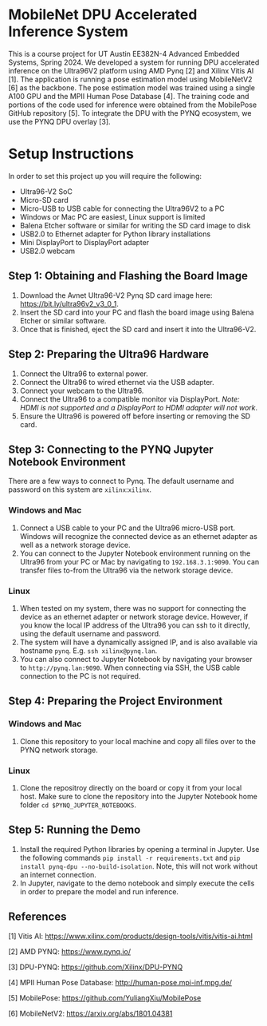 # MobileNet DPU Accelerated Inference System
This is a course project for UT Austin EE382N-4 Advanced Embedded Systems, Spring 2024.
We developed a system for running DPU accelerated inference on the Ultra96V2 platform using AMD Pynq [2] and Xilinx Vitis AI [1]. The application is running a pose estimation model using MobileNetV2 [6] as the backbone. The pose estimation model was trained using a single A100 GPU and the MPII Human Pose Database [4]. The training code and portions of the code used for inference were obtained from the MobilePose GitHub repository [5]. To integrate the DPU with the PYNQ ecosystem, we use the PYNQ DPU overlay [3].

# Setup Instructions
In order to set this project up you will require the following:
* Ultra96-V2 SoC
* Micro-SD card
* Micro-USB to USB cable for connecting the Ultra96V2 to a PC
* Windows or Mac PC are easiest, Linux support is limited
* Balena Etcher software or similar for writing the SD card image to disk
* USB2.0 to Ethernet adapter for Python library installations
* Mini DisplayPort to DisplayPort adapter
* USB2.0 webcam

## Step 1: Obtaining and Flashing the Board Image
1. Download the Avnet Ultra96-V2 Pynq SD card image here: https://bit.ly/ultra96v2_v3_0_1.
2. Insert the SD card into your PC and flash the board image using Balena Etcher or similar software.
3. Once that is finished, eject the SD card and insert it into the Ultra96-V2.

## Step 2: Preparing the Ultra96 Hardware
1. Connect the Ultra96 to external power. 
2. Connect the Ultra96 to wired ethernet via the USB adapter. 
3. Connect your webcam to the Ultra96.
4. Connect the Ultra96 to a compatible monitor via DisplayPort. *Note: HDMI is not supported and a DisplayPort to HDMI adapter will not work*. 
5. Ensure the Ultra96 is powered off before inserting or removing the SD card.

## Step 3: Connecting to the PYNQ Jupyter Notebook Environment
There are a few ways to connect to Pynq.
The default username and password on this system are `xilinx`:`xilinx`.
### Windows and Mac
1. Connect a USB cable to your PC and the Ultra96 micro-USB port. Windows will recognize the connected device as an ethernet adapter as well as a network storage device.
2. You can connect to the Jupyter Notebook environment running on the Ultra96 from your PC or Mac by navigating to `192.168.3.1:9090`. You can transfer files to-from the Ultra96 via the network storage device.
### Linux
1. When tested on my system, there was no support for connecting the device as an ethernet adapter or network storage device. However, if you know the local IP address of the Ultra96 you can ssh to it directly, using the default username and password.
2. The system will have a dynamically assigned IP, and is also available via hostname `pynq`. E.g. `ssh xilinx@pynq.lan`.
3. You can also connect to Jupyter Notebook by navigating your browser to `http://pynq.lan:9090`.
When connecting via SSH, the USB cable connection to the PC is not required.

## Step 4: Preparing the Project Environment
### Windows and Mac
1. Clone this repository to your local machine and copy all files over to the PYNQ network storage.
### Linux
1. Clone the repositroy directly on the board or copy it from your local host. Make sure to clone the repository into the Jupyter Notebook home folder `cd $PYNQ_JUPYTER_NOTEBOOKS`.

## Step 5: Running the Demo
1. Install the required Python libraries by opening a terminal in Jupyter. Use the following commands `pip install -r requirements.txt` and `pip install pynq-dpu --no-build-isolation`. Note, this will not work without an internet connection.
1. In Jupyter, navigate to the demo notebook and simply execute the cells in order to prepare the model and run inference.

## References
[1] Vitis AI: https://www.xilinx.com/products/design-tools/vitis/vitis-ai.html

[2] AMD PYNQ: https://www.pynq.io/

[3] DPU-PYNQ: https://github.com/Xilinx/DPU-PYNQ

[4] MPII Human Pose Database: http://human-pose.mpi-inf.mpg.de/

[5] MobilePose: https://github.com/YuliangXiu/MobilePose

[6] MobileNetV2: https://arxiv.org/abs/1801.04381
